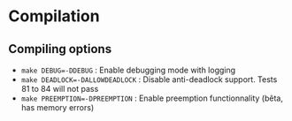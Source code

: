 # Compilation

## Compiling options

- `make DEBUG=-DDEBUG` : Enable debugging mode with logging
- `make DEADLOCK=-DALLOWDEADLOCK` : Disable anti-deadlock support. Tests 81 to 84 will not pass
- `make PREEMPTION=-DPREEMPTION` : Enable preemption functionnality (bêta, has memory errors)
